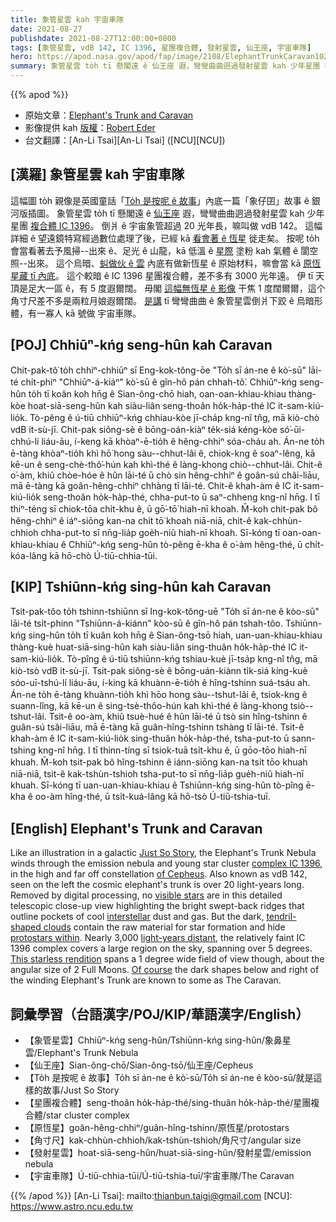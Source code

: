 ```yaml
---
title: 象管星雲 kah 宇宙車隊
date: 2021-08-27
publishdate: 2021-08-27T12:00:00+0800
tags: [象管星雲, vdB 142, IC 1396, 星團複合體, 發射星雲, 仙王座, 宇宙車隊]
hero: https://apod.nasa.gov/apod/fap/image/2108/ElephantTrunkCaravan1024.jpg
summary: 象管星雲 to̍h tī 懸閣遠 ê 仙王座 遐，彎彎曲曲迵過發射星雲 kah 少年星團 複合體 IC 1396。
---
```


{{% apod %}}

- 原始文章：[Elephant's Trunk and Caravan](https://apod.nasa.gov/apod/ap210827.html)
- 影像提供 kah [版權][copyright]：[Robert Eder](https://artis-mastering.at/kontakt)
- 台文翻譯：[An-Li Tsai][An-Li Tsai] ([NCU][NCU])

## [漢羅] 象管星雲 kah 宇宙車隊
這幅圖 to̍h 親像是英國童話「[To̍h 是按呢 ê 故事][Just So Story]」內底一篇「象仔囝」故事 ê 銀河版插圖。
象管星雲 to̍h tī 懸閣遠 ê [仙王座][of Cepheus] 遐，彎彎曲曲迵過發射星雲 kah 少年星團 [複合體 IC 1396][complex IC 1396]。
倒爿 ê 宇宙象管超過 20 光年長，嘛叫做 vdB 142。
這幅詳細 ê 望遠鏡特寫經過數位處理了後，已經 kā [看會著 ê 恆星][visible stars] 徙走矣。
按呢 to̍h 會當看著去予風掃--出來 ê、足光 ê 山龍，kā 低溫 ê [星際][interstellar] 塗粉 kah 氣體 ê 閬空照--出來。
這个烏暗、[虯做伙 ê 雲][tendril-shaped clouds] 內底有做新恆星 ê 原始材料，嘛會當 kā [原恆星藏 tī 內底][protostars within]。
這个較暗 ê IC 1396 星團複合體，差不多有 3000 光年遠。
伊 tī 天頂是足大一區 ê，有 5 度遐爾闊。
毋閣 [這幅無恆星 ê 影像][This starless rendition] 干焦 1 度闊爾爾，這个角寸尺差不多是兩粒月娘遐爾闊。
[是講][Of course] tī 彎彎曲曲 ê 象管星雲倒爿下跤 ê 烏暗形體，有一寡人 kā 號做 宇宙車隊。

## [POJ] Chhiūⁿ-kńg seng-hûn kah Caravan
Chit-pak-tô͘ to̍h chhiⁿ-chhiūⁿ sī Eng-kok-tông-ōe "To̍h sī án-ne ê kò͘-sū" lāi-té chi̍t-phiⁿ "Chhiūⁿ-á-kiáⁿ" kò͘-sū ê gîn-hô pán chhah-tô͘.
Chhiūⁿ-kńg seng-hûn to̍h tī koân koh hn̄g ê Sian-ông-chō hiah, oan-oan-khiau-khiau thàng-kòe hoat-siā-seng-hûn kah siàu-liân seng-thoân ho̍k-ha̍p-thé IC it-sam-kiú-lio̍k.
Tò-pêng ê ú-tiū chhiūⁿ-kńg chhiau-kòe jī-cha̍p kng-nî tn̂g, mā kiò-chò vdB it-sù-jī.
Chit-pak siông-sè ê bōng-oán-kiàⁿ te̍k-siá kéng-kòe só͘-ūi-chhú-lí liáu-āu, í-keng kā khòaⁿ-ē-tio̍h ê hêng-chhiⁿ sóa-cháu ah.
Án-ne to̍h ē-tàng khòaⁿ-tio̍h khì hō͘ hong sàu--chhut-lâi ê, chiok-kng ê soaⁿ-lêng, kā kē-un ê seng-chè-thô͘-hún kah khì-thé ê làng-khong chiò--chhut-lâi.
Chit-ê o͘-àm, khiû chòe-hóe ê hûn lāi-té ū chò sin hêng-chhiⁿ ê goân-sú châi-liāu, mā ē-tàng kā goân-hêng-chhiⁿ chhàng tī lāi-té.
Chit-ê khah-àm ê IC it-sam-kiú-lio̍k seng-thoân ho̍k-ha̍p-thé, chha-put-to ū saⁿ-chheng kng-nî hn̄g.
I tī thiⁿ-téng sī chiok-tōa chi̍t-khu ê, ū gō͘-tō͘ hiah-nī khoah.
M̄-koh chit-pak bô hêng-chhiⁿ ê iáⁿ-siōng kan-na chi̍t tō͘ khoah niā-niā, chit-ê kak-chhùn-chhioh chha-put-to sī nn̄g-lia̍p goe̍h-niû hiah-nī khoah.
Sī-kóng tī oan-oan-khiau-khiau ê Chhiūⁿ-kńg seng-hûn tò-pêng ē-kha ê o͘-àm hêng-thé, ū chi̍t-kóa-lâng kā hō-chò Ú-tiū-chhia-tūi.

## [KIP] Tshiūnn-kńg sing-hûn kah Caravan
Tsit-pak-tôo to̍h tshinn-tshiūnn sī Ing-kok-tông-uē "To̍h sī án-ne ê kòo-sū" lāi-té tsi̍t-phinn "Tshiūnn-á-kiánn" kòo-sū ê gîn-hô pán tshah-tôo.
Tshiūnn-kńg sing-hûn to̍h tī kuân koh hn̄g ê Sian-ông-tsō hiah, uan-uan-khiau-khiau thàng-kuè huat-siā-sing-hûn kah siàu-liân sing-thuân ho̍k-ha̍p-thé IC it-sam-kiú-lio̍k.
Tò-pîng ê ú-tiū tshiūnn-kńg tshiau-kuè jī-tsa̍p kng-nî tn̂g, mā kiò-tsò vdB it-sù-jī.
Tsit-pak siông-sè ê bōng-uán-kiànn ti̍k-siá kíng-kuè sóo-uī-tshú-lí liáu-āu, í-king kā khuànn-ē-tio̍h ê hîng-tshinn suá-tsáu ah.
Án-ne to̍h ē-tàng khuànn-tio̍h khì hōo hong sàu--tshut-lâi ê, tsiok-kng ê suann-lîng, kā kē-un ê sing-tsè-thôo-hún kah khì-thé ê làng-khong tsiò--tshut-lâi.
Tsit-ê oo-àm, khiû tsuè-hué ê hûn lāi-té ū tsò sin hîng-tshinn ê guân-sú tsâi-liāu, mā ē-tàng kā guân-hîng-tshinn tshàng tī lāi-té.
Tsit-ê khah-àm ê IC it-sam-kiú-lio̍k sing-thuân ho̍k-ha̍p-thé, tsha-put-to ū sann-tshing kng-nî hn̄g.
I tī thinn-tíng sī tsiok-tuā tsi̍t-khu ê, ū gōo-tōo hiah-nī khuah.
M̄-koh tsit-pak bô hîng-tshinn ê iánn-siōng kan-na tsi̍t tōo khuah niā-niā, tsit-ê kak-tshùn-tshioh tsha-put-to sī nn̄g-lia̍p gue̍h-niû hiah-nī khuah.
Sī-kóng tī uan-uan-khiau-khiau ê Tshiūnn-kńg sing-hûn tò-pîng ē-kha ê oo-àm hîng-thé, ū tsi̍t-kuá-lâng kā hō-tsò Ú-tiū-tshia-tuī.

## [English] Elephant's Trunk and Caravan

Like an illustration in a galactic [Just So Story][Just So Story], the Elephant's Trunk Nebula winds through the emission nebula and young star cluster [complex IC 1396][complex IC 1396], in the high and far off constellation [of Cepheus][of Cepheus].
Also known as vdB 142, seen on the left the cosmic elephant's trunk is over 20 light-years long.
Removed by digital processing, no [visible stars][visible stars] are in this detailed telescopic close-up view highlighting the bright swept-back ridges that outline pockets of cool [interstellar][interstellar] dust and gas.
But the dark, [tendril-shaped clouds][tendril-shaped clouds] contain the raw material for star formation and hide [protostars within][protostars within].
Nearly 3,000 [light-years distant][light-years distant], the relatively faint IC 1396 complex covers a large region on the sky, spanning over 5 degrees.
[This starless rendition][This starless rendition] spans a 1 degree wide field of view though, about the angular size of 2 Full Moons.
[Of course][Of course] the dark shapes below and right of the winding Elephant's Trunk are known to some as The Caravan.

## 詞彙學習（台語漢字/POJ/KIP/華語漢字/English）
- 【象管星雲】Chhiūⁿ-kńg seng-hûn/Tshiūnn-kńg sing-hûn/象鼻星雲/Elephant's Trunk Nebula
- 【仙王座】Sian-ông-chō/Sian-ông-tsō/仙王座/Cepheus
- 【To̍h 是按呢 ê 故事】To̍h sī án-ne ê kò͘-sū/To̍h sī án-ne ê kòo-sū/就是這樣的故事/Just So Story
- 【星團複合體】seng-thoân ho̍k-ha̍p-thé/sing-thuân ho̍k-ha̍p-thé/星團複合體/star cluster complex
- 【原恆星】goân-hêng-chhiⁿ/guân-hîng-tshinn/原恆星/protostars
- 【角寸尺】kak-chhùn-chhioh/kak-tshùn-tshioh/角尺寸/angular size
- 【發射星雲】hoat-siā-seng-hûn/huat-siā-sing-hûn/發射星雲/emission nebula
- 【宇宙車隊】Ú-tiū-chhia-tūi/Ú-tiū-tshia-tuī/宇宙車隊/The Caravan


{{% /apod %}}
[An-Li Tsai]: mailto:thianbun.taigi@gmail.com
[NCU]: https://www.astro.ncu.edu.tw

[copyright]: https://apod.nasa.gov/apod/fap/lib/about_apod.html#srapply

[Just So Story]:http://www.boop.org/jan/justso/elephant.htm
[complex IC 1396]:https://apod.nasa.gov/apod/ap050908.html
[of Cepheus]:http://www.hawastsoc.org/deepsky/cep/
[visible stars]:https://www.astrobin.com/4d0x0n/
[interstellar]:http://www-ssg.sr.unh.edu/ism/what1.html
[tendril-shaped clouds]:https://apod.nasa.gov/apod/ap070218.html
[protostars within]:http://www.spitzer.caltech.edu/images/1058-ssc2003-06b-Dark-Globule-in-IC-1396
[light-years distant]:http://heasarc.gsfc.nasa.gov/docs/cosmic/
[This starless rendition]:https://www.astrobin.com/6fy8mc/
[Of course]:http://www.boop.org/jan/justso/
